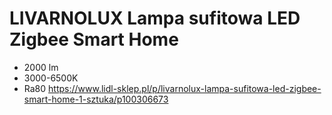 # LIVARNOLUX Lampa sufitowa LED Zigbee Smart Home
* 2000 lm
* 3000-6500K
* Ra80
https://www.lidl-sklep.pl/p/livarnolux-lampa-sufitowa-led-zigbee-smart-home-1-sztuka/p100306673